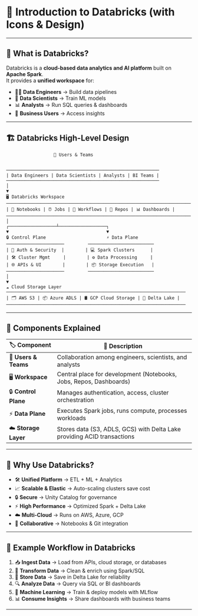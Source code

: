 # 🚀 Introduction to Databricks (with Icons & Design)

---

## 🔹 What is Databricks?
Databricks is a **cloud-based data analytics and AI platform** built on **Apache Spark**.  
It provides a **unified workspace** for:
- 👨‍💻 **Data Engineers** → Build data pipelines  
- 🤖 **Data Scientists** → Train ML models  
- 📊 **Analysts** → Run SQL queries & dashboards  
- 🏢 **Business Users** → Access insights  

---

## 🏗️ Databricks High-Level Design
                      👥 Users & Teams
```

──────────────────────────────────────────────────────────
| Data Engineers | Data Scientists | Analysts | BI Teams |
──────────────────────────────────────────────────────────
│
▼
🖥️ Databricks Workspace
──────────────────────────────────────────────────────────────────────
| 📒 Notebooks | ⏰ Jobs | 🔄 Workflows | 📂 Repos | 📊 Dashboards |
──────────────────────────────────────────────────────────────────────
│
┌──────────────────┴──────────────────┐
▼                                     ▼
🔒 Control Plane                       ⚡ Data Plane
──────────────────────         ─────────────────────────
| 🔑 Auth & Security  |        | 💻 Spark Clusters      |
| 🛠️ Cluster Mgmt     |        | ⚙️ Data Processing     |
| 🌐 APIs & UI        |        | 📦 Storage Execution   |
──────────────────────         ─────────────────────────
│
▼
☁️ Cloud Storage Layer
────────────────────────────────────────────────────────────────────
| 🗂️ AWS S3 | 📦 Azure ADLS | 🛢️ GCP Cloud Storage | 🔄 Delta Lake |
────────────────────────────────────────────────────────────────────

```

---

## 🧩 Components Explained
| 🏷️ Component        | 📖 Description |
|----------------------|----------------|
| 👥 **Users & Teams** | Collaboration among engineers, scientists, and analysts |
| 🖥️ **Workspace**    | Central place for development (Notebooks, Jobs, Repos, Dashboards) |
| 🔒 **Control Plane** | Manages authentication, access, cluster orchestration |
| ⚡ **Data Plane**    | Executes Spark jobs, runs compute, processes workloads |
| ☁️ **Storage Layer** | Stores data (S3, ADLS, GCS) with Delta Lake providing ACID transactions |

---

## 🌟 Why Use Databricks?
- 🛠️ **Unified Platform** → ETL + ML + Analytics  
- 📈 **Scalable & Elastic** → Auto-scaling clusters save cost  
- 🔒 **Secure** → Unity Catalog for governance  
- ⚡ **High Performance** → Optimized Spark + Delta Lake  
- ☁️ **Multi-Cloud** → Runs on AWS, Azure, GCP  
- 🤝 **Collaborative** → Notebooks & Git integration  

---

## 🔄 Example Workflow in Databricks
1. 📥 **Ingest Data** → Load from APIs, cloud storage, or databases  
2. 🧹 **Transform Data** → Clean & enrich using Spark/SQL  
3. 💾 **Store Data** → Save in Delta Lake for reliability  
4. 🔍 **Analyze Data** → Query via SQL or BI dashboards  
5. 🤖 **Machine Learning** → Train & deploy models with MLflow  
6. 📊 **Consume Insights** → Share dashboards with business teams  

---